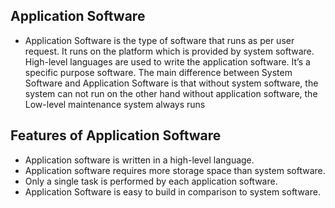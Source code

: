 ## Application Software

- Application Software is the type of software that runs as per user request. It runs on the platform which is provided by system software. High-level languages are used to write the application software. It’s a specific purpose software. The main difference between System Software and Application Software is that without system software, the system can not run on the other hand without application software, the Low-level maintenance system always runs

## Features of Application Software

- Application software is written in a high-level language.
- Application software requires more storage space than system software.
- Only a single task is performed by each application software.
- Application Software is easy to build in comparison to system software.